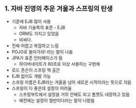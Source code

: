 ## 1. 자바 진영의 추운 겨울과 스프링의 탄생

* 기존에 EJB 많이 사용
	* 자바 기술쪽의 표준 - EJB
	* ORM도 가지고 있었음
	* 비싸다.
* 진짜 어렵고 복잡하고 느림
* POJO로 돌아가자! 라는 말이 나옴
* JPA가 표준 인터페이스가 됨
	* 하이버네이트가 80프로 이상 사용하는 구현체
* 로드 존슨이 스프링 책 출간
* EJB 없이도 개발 가능
* 스프링 이름은 EJB라는 겨울을 넘어 새로운 시작이라는 뜻으로 지음
* 스프링이 다 좋은데 설정이 어려움
	* 스프링부트에서 설정을 거의 안해도 되고 톰캣도 내장하고 있음
	* 예전에는 설정이 절반이다라는 말이 나왔음
